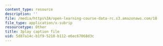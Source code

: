 ```yaml
---
content_type: resource
description: ''
file: /media/https%3A/open-learning-course-data-rc.s3.amazonaws.com/18-01-single-variable-calculus-fall-2006/5d87a14cb1f95218b112e6ec67068d3c_4sTKcvYMNxk.vtt
file_type: application/x-subrip
resourcetype: Other
title: 3play caption file
uid: 5d87a14c-b1f9-5218-b112-e6ec67068d3c
---
```

